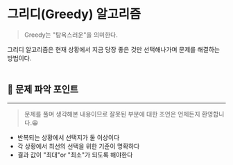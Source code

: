 # 그리디(Greedy) 알고리즘

> Greedy는 "탐욕스러운"을 의미한다.

그리디 알고리즘은 현재 상황에서 지금 당장 좋은 것만 선택해나가며 문제를 해결하는 방법이다.<br><br>

## 📌 문제 파악 포인트

---

> 문제를 풀며 생각해본 내용이므로 잘못된 부분에 대한 조언은 언제든지 환영합니다.😀

- 반복되는 상황에서 선택지가 둘 이상이다
- 각 상황에서 최선의 선택을 위한 기준이 명확하다
- 결과 값이 "최대"or "최소"가 되도록 해야한다
